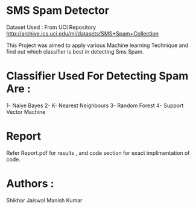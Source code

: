
# SMS Spam Detector

Dataset Used : From UCI Repository
http://archive.ics.uci.edu/ml/datasets/SMS+Spam+Collection

This Project was aimed to apply various Machine learning Technique and find out which classifier is best in detecting Sms Spam.

# Classifier Used For Detecting Spam Are :
1- Naiye Bayes
2- K- Nearest Neighbours
3- Random Forest
4- Support Vector Machine

# Report
Refer Report.pdf for results , and code section for exact implimentation of code.

# Authors :
Shikhar Jaiswal
Manish Kumar
